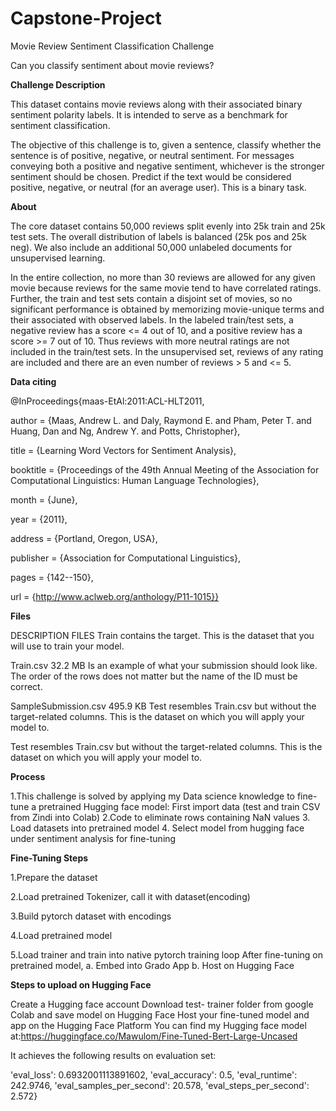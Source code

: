 # Capstone-Project
Movie Review Sentiment Classification Challenge

Can you classify sentiment about movie reviews?

**Challenge Description**

This dataset contains movie reviews along with their associated binary sentiment polarity labels. It is intended to serve as a benchmark for sentiment classification.

The objective of this challenge is to, given a sentence, classify whether the sentence is of positive, negative, or neutral sentiment. For messages conveying both a positive and negative sentiment, whichever is the stronger sentiment should be chosen. Predict if the text would be considered positive, negative, or neutral (for an average user). This is a binary task.

**About**

The core dataset contains 50,000 reviews split evenly into 25k train and 25k test sets. The overall distribution of labels is balanced (25k pos and 25k neg). We also include an additional 50,000 unlabeled documents for unsupervised learning.

In the entire collection, no more than 30 reviews are allowed for any given movie because reviews for the same movie tend to have correlated ratings. Further, the train and test sets contain a disjoint set of movies, so no significant performance is obtained by memorizing movie-unique terms and their associated with observed labels. In the labeled train/test sets, a negative review has a score <= 4 out of 10, and a positive review has a score >= 7 out of 10. Thus reviews with more neutral ratings are not included in the train/test sets. In the unsupervised set, reviews of any rating are included and there are an even number of reviews > 5 and <= 5.

**Data citing**

@InProceedings{maas-EtAl:2011:ACL-HLT2011,

author = {Maas, Andrew L. and Daly, Raymond E. and Pham, Peter T. and Huang, Dan and Ng, Andrew Y. and Potts, Christopher},

title = {Learning Word Vectors for Sentiment Analysis},

booktitle = {Proceedings of the 49th Annual Meeting of the Association for Computational Linguistics: Human Language Technologies},

month = {June},

year = {2011},

address = {Portland, Oregon, USA},

publisher = {Association for Computational Linguistics},

pages = {142--150},

url = {http://www.aclweb.org/anthology/P11-1015}}

**Files**

DESCRIPTION
FILES
Train contains the target. This is the dataset that you will use to train your model.

Train.csv
32.2 MB
Is an example of what your submission should look like. The order of the rows does not matter but the name of the ID must be correct.

SampleSubmission.csv
495.9 KB
Test resembles Train.csv but without the target-related columns. This is the dataset on which you will apply your model to.

Test resembles Train.csv but without the target-related columns. This is the dataset on which you will apply your model to.

**Process**

1.This challenge is solved by applying my Data science knowledge to fine-tune a pretrained Hugging face model: First import data (test and train CSV from Zindi into Colab) 
2.Code to eliminate rows containing NaN values 
3. Load datasets into pretrained model 
4. Select model from hugging face under sentiment analysis for fine-tuning

**Fine-Tuning Steps**

1.Prepare the dataset

2.Load pretrained Tokenizer, call it with dataset(encoding)

3.Build pytorch dataset with encodings

4.Load pretrained model

5.Load trainer and train into native pytorch training loop
After fine-tuning on pretrained model, a. Embed into Grado App b. Host on Hugging Face

**Steps to upload on Hugging Face**

Create a Hugging face account
Download test- trainer folder from google Colab and save model on Hugging Face
Host your fine-tuned model and app on the Hugging Face Platform
You can find my Hugging face model at:https://huggingface.co/Mawulom/Fine-Tuned-Bert-Large-Uncased

It achieves the following results on evaluation set:

'eval_loss': 0.6932001113891602, 'eval_accuracy': 0.5, 'eval_runtime': 242.9746, 'eval_samples_per_second': 20.578, 'eval_steps_per_second': 2.572}
